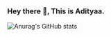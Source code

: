 ### Hey there 👋, This is Adityaa.

![Anurag's GitHub stats](https://github-readme-stats.vercel.app/api?username=Adityaavijay&show_icons=true&theme=nightowl&title_color="fabd2f"&icon_color: "8eb573")
